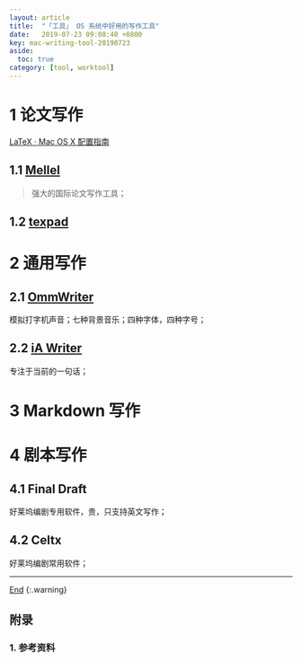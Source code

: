 ```yaml
---
layout: article
title:  "「工具」 OS 系统中好用的写作工具"
date:   2019-07-23 09:08:40 +0800
key: mac-writing-tool-20190723
aside:
  toc: true
category: [tool, worktool]
---
```

<span id='head'></span>  

<!--more-->


# 1 论文写作
[LaTeX · Mac OS X 配置指南](https://wild-flame.github.io/guides/docs/mac-os-x-setup-guide/LaTeX)   

## 1.1 [Mellel](https://www.mellel.com/)
>强大的国际论文写作工具；    


## 1.2 [texpad](https://www.texpad.com/)    

# 2 通用写作
## 2.1 [OmmWriter](https://ommwriter.com/)
模拟打字机声音；七种背景音乐；四种字体，四种字号；    

## 2.2 [iA Writer](https://ia.net/writer)
专注于当前的一句话；    

# 3 Markdown 写作

# 4 剧本写作
## 4.1 Final Draft
好莱坞编剧专用软件，贵，只支持英文写作；   

## 4.2 Celtx
好莱坞编剧常用软件；    


-------------------  
[End](#head)
{:.warning}  

## 附录
### 1. 参考资料
